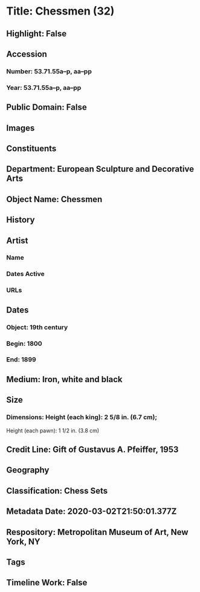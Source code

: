 # Title: Chessmen (32)
## Highlight: False
## Accession
### Number: 53.71.55a–p, aa–pp
### Year: 53.71.55a–p, aa–pp
## Public Domain: False
## Images
## Constituents
## Department: European Sculpture and Decorative Arts
## Object Name: Chessmen
## History
## Artist
### Name
### Dates Active
### URLs
## Dates
### Object: 19th century
### Begin: 1800
### End: 1899
## Medium: Iron, white and black
## Size
### Dimensions: Height (each king): 2 5/8 in. (6.7 cm);
Height (each pawn): 1 1/2 in. (3.8 cm)
## Credit Line: Gift of Gustavus A. Pfeiffer, 1953
## Geography
## Classification: Chess Sets
## Metadata Date: 2020-03-02T21:50:01.377Z
## Respository: Metropolitan Museum of Art, New York, NY
## Tags
## Timeline Work: False